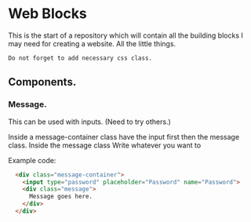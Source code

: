 # Web Blocks
This is the start of a repository which will contain all the building blocks I may need for creating a website. All the little things.

`Do not forget to add necessary css class.`

## Components.

### Message.
This can be used with inputs. (Need to try others.)

Inside a message-container class have the input first then the message class. Inside the message class Write whatever you want to 

Example code:
```html
  <div class="message-container">
    <input type="password" placeholder="Password" name="Password">
    <div class="message">
      Message goes here.
    </div>
  </div>
```